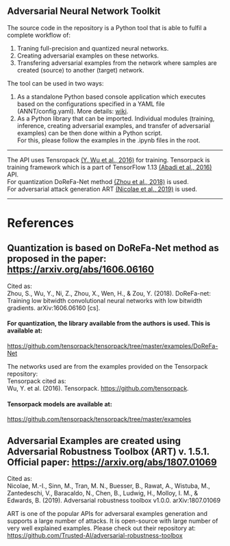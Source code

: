 ## Adversarial Neural Network Toolkit

The source code in the repository is a Python tool that is able to fulfil a complete workflow of:
1. Traning full-precision and quantized neural networks.
2. Creating adversarial examples on these networks.
3. Transfering adversarial examples from the network where samples are created (source) to another (target) network.

The tool can be used in two ways:
1. As a standalone Python based console application which executes based on the configurations specified in a YAML file (ANNT/config.yaml). More details: [wiki](https://github.com/Abhishek2271/AdversarialNeuralNetworkToolkit/wiki).
3. As a Python library that can be imported. Individual modules (training, inference, creating adversarial examples, and transfer of adversarial examples) can be then done within a Python script.  
   For this, please follow the examples in the .ipynb files in the root.
   
------

The API uses Tensropack [(Y. Wu et al., 2016)](https://github.com/tensorpack) for training. Tensorpack is training framework which is a part of TensorFlow 1.13 [(Abadi et al., 2016)](https://www.tensorflow.org) API.  
For quantization DoReFa-Net method [(Zhou et al., 2018)](https://arxiv.org/abs/1606.06160) is used.  
For adversarial attack generation ART [(Nicolae et al., 2019)](https://arxiv.org/abs/1807.01069 ) is used. 

------

# References
## Quantization is based on DoReFa-Net method as proposed in the paper: https://arxiv.org/abs/1606.06160  
Cited as:  
Zhou, S., Wu, Y., Ni, Z., Zhou, X., Wen, H., & Zou, Y. (2018). DoReFa-net: Training low bitwidth convolutional neural networks with low bitwidth gradients. arXiv:1606.06160 [cs].

#### For quantization, the library available from the authors is used. This is available at:
https://github.com/tensorpack/tensorpack/tree/master/examples/DoReFa-Net

The networks used are from the examples provided on the Tensorpack repository:   
Tensorpack cited as:  
Wu, Y. et al. (2016). Tensorpack. https://github.com/tensorpack.

#### Tensorpack models are available at:  
https://github.com/tensorpack/tensorpack/tree/master/examples

## Adversarial Examples are created using Adversarial Robustness Toolbox (ART) v. 1.5.1. Official paper: https://arxiv.org/abs/1807.01069  
Cited as:  
Nicolae, M.-I., Sinn, M., Tran, M. N., Buesser, B., Rawat, A., Wistuba, M., Zantedeschi, V., Baracaldo, N., Chen, B., Ludwig, H., Molloy, I. M., & Edwards, B. (2019). Adversarial robustness toolbox v1.0.0. arXiv:1807.01069

ART is one of the popular APIs for adversaral examples generation and supports a large number of attacks. It is open-source with large number of very well explained examples. Please check out their repository at:
https://github.com/Trusted-AI/adversarial-robustness-toolbox
